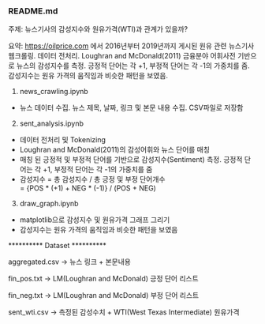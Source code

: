 ### README.md


주제: 뉴스기사의 감성지수와 원유가격(WTI)과 관계가 있을까? 

요약: https://oilprice.com 에서 2016년부터 2019년까지 게시된 원유 관련 뉴스기사 웹크롤링. 데이터 전처리. 
Loughran and McDonald(2011) 금융분야 어휘사전 기반으로 뉴스의 감성지수를 측정. 긍정적 단어는 각 +1, 부정적 단어는 각 -1의 가중치를 줌. 
감성지수는 원유 가격의 움직임과 비슷한 패턴을 보였음.





1. news_crawling.ipynb

- 뉴스 데이터 수집. 뉴스 제목, 날짜, 링크 및 본문 내용 수집. CSV파일로 저장함 


2. sent_analysis.ipynb

- 데이터 전처리 및 Tokenizing
- Loughran and McDonald(2011)의 감성어휘와 뉴스 단어를 매칭  
- 매칭 된 긍정적 및 부정적 단어를 기반으로 감성지수(Sentiment) 측정. 긍정적 단어는 각 +1, 부정적 단어는 각 -1의 가중치를 줌  
- 감성지수 = 총 감성지수 / 총 긍정 및 부정 단어개수  
           = {POS * (+1) + NEG * (-1)} / (POS + NEG) 


3. draw_graph.ipynb

- matplotlib으로 감성지수 및 원유가격 그래프 그리기 
- 감성지수는 원유 가격의 움직임과 비슷한 패턴을 보였음



********** Dataset **********

aggregated.csv -> 뉴스 링크 + 본문내용

fin_pos.txt -> LM(Loughran and McDonald) 긍정 단어 리스트 

fin_neg.txt -> LM(Loughran and McDonald) 부정 단어 리스트 

sent_wti.csv -> 측정된 감성수치 + WTI(West Texas Intermediate) 원유가격   






